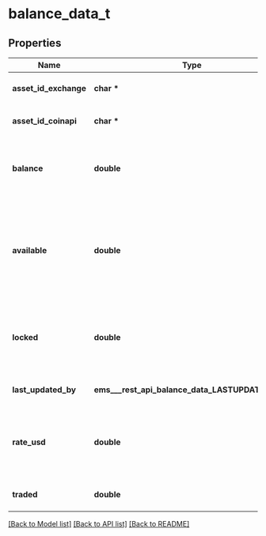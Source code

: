 # balance_data_t

## Properties
Name | Type | Description | Notes
------------ | ------------- | ------------- | -------------
**asset_id_exchange** | **char \*** | Exchange currency code. | [optional] 
**asset_id_coinapi** | **char \*** | CoinAPI currency code. | [optional] 
**balance** | **double** | Value of the current total currency balance on the exchange. | [optional] 
**available** | **double** | Value of the current available currency balance on the exchange that can be used as collateral. | [optional] 
**locked** | **double** | Value of the current locked currency balance by the exchange. | [optional] 
**last_updated_by** | **ems___rest_api_balance_data_LASTUPDATEDBY_e** | Source of the last modification.  | [optional] 
**rate_usd** | **double** | Current exchange rate to the USD for the single unit of the currency.  | [optional] 
**traded** | **double** | Value of the current total traded. | [optional] 

[[Back to Model list]](../README.md#documentation-for-models) [[Back to API list]](../README.md#documentation-for-api-endpoints) [[Back to README]](../README.md)


